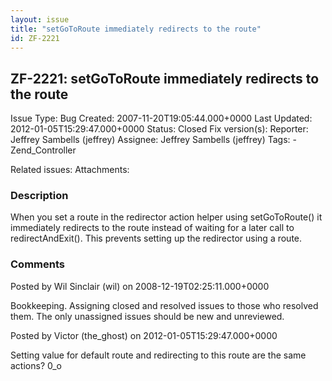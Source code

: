 ```yaml
---
layout: issue
title: "setGoToRoute immediately redirects to the route"
id: ZF-2221
---
```


ZF-2221: setGoToRoute immediately redirects to the route
--------------------------------------------------------

 Issue Type: Bug Created: 2007-11-20T19:05:44.000+0000 Last Updated: 2012-01-05T15:29:47.000+0000 Status: Closed Fix version(s): 
 Reporter:  Jeffrey Sambells (jeffrey)  Assignee:  Jeffrey Sambells (jeffrey)  Tags: - Zend\_Controller
 
 Related issues: 
 Attachments: 
### Description

When you set a route in the redirector action helper using setGoToRoute() it immediately redirects to the route instead of waiting for a later call to redirectAndExit(). This prevents setting up the redirector using a route.

 

 

### Comments

Posted by Wil Sinclair (wil) on 2008-12-19T02:25:11.000+0000

Bookkeeping. Assigning closed and resolved issues to those who resolved them. The only unassigned issues should be new and unreviewed.

 

 

Posted by Victor (the\_ghost) on 2012-01-05T15:29:47.000+0000

Setting value for default route and redirecting to this route are the same actions? 0\_o

 

 